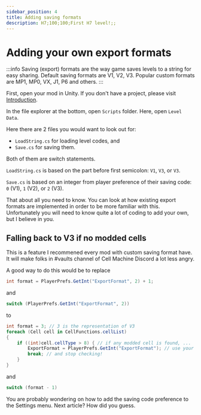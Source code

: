 ```yaml
---
sidebar_position: 4
title: Adding saving formats
description: H7;100;100;First H7 level!;;
---
```


# Adding your own export formats

:::info
Saving (export) formats are the way game saves levels to a string for easy sharing. Default saving formats are V1, V2, V3. Popular custom formats are MP1, MP0, VX, J1, P6 and others.
:::

First, open your mod in Unity. If you don't have a project, please visit [Introduction](../intro).

In the file explorer at the bottom, open `Scripts` folder. Here, open `Level Data`.

Here there are 2 files you would want to look out for:
- `LoadString.cs` for loading level codes, and
- `Save.cs` for saving them.

Both of them are switch statements.

`LoadString.cs` is based on the part before first semicolon: `V1`, `V3`, or `V3`.

`Save.cs` is based on an integer from player preference of their saving code: `0` (V1), `1` (V2), or `2` (V3).

That about all you need to know. You can look at how existing export formats are implemented in order to be more familiar with this. Unfortunately you will need to know quite a lot of coding to add your own, but I believe in you.

## Falling back to V3 if no modded cells

This is a feature I recommened every mod with custom saving format have. It will make folks in #vaults channel of Cell Machine Discord a lot less angry.

A good way to do this would be to replace

```cs
int format = PlayerPrefs.GetInt("ExportFormat", 2) + 1;
```

and

```cs
switch (PlayerPrefs.GetInt("ExportFormat", 2))
```

to

```cs
int format = 3; // 3 is the representation of V3
foreach (Cell cell in CellFunctions.cellList)
{
    if ((int)cell.cellType > 8) { // if any modded cell is found, ...
        ExportFormat = PlayerPrefs.GetInt("ExportFormat"); // use your custom saving format, ...
        break; // and stop checking!
    }
}
```

and

```cs
switch (format - 1)
```

You are probably wondering on how to add the saving code preference to the Settings menu. Next article? How did you guess.
